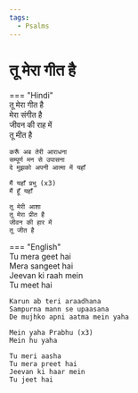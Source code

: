 ```yaml
---
tags:
  - Psalms
---
```



  
# तू मेरा गीत है  
  
=== "Hindi"  
    तू मेरा गीत है  
    मेरा संगीत है  
    जीवन की राह में  
    तू मीत है  
  
    करूँ अब तेरी आराधना  
    सम्पूर्ण मन से उपासना  
    दे मुझको अपनी आत्मा में यहाँ  
  
    मैं यहाँ प्रभु (x3)  
    मैं हूँ यहाँ  
  
    तू मेरी आशा  
    तू मेरा प्रीत है  
    जीवन की हार में  
    तू जीत है  
  
=== "English"  
    Tu mera geet hai  
    Mera sangeet hai  
    Jeevan ki raah mein  
    Tu meet hai  
  
    Karun ab teri araadhana  
    Sampurna mann se upaasana  
    De mujhko apni aatma mein yaha  
  
    Mein yaha Prabhu (x3)  
    Mein hu yaha  
  
    Tu meri aasha  
    Tu mera preet hai  
    Jeevan ki haar mein  
    Tu jeet hai    
  